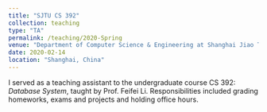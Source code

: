 ```yaml
---
title: "SJTU CS 392"
collection: teaching
type: "TA"
permalink: /teaching/2020-Spring
venue: "Department of Computer Science & Engineering at Shanghai Jiao Tong University"
date: 2020-02-14
location: "Shanghai, China"
---
```


I served as a teaching assistant to the undergraduate course CS 392: *Database System*, taught by Prof. Feifei Li. Responsibilities included grading homeworks, exams and projects and holding office hours.

<!-- Student Evaluations
-------------------

![Kurchin_323_evals](/files/Kurchin_323_evals.png "Kurchin 3.23 evals") -->

